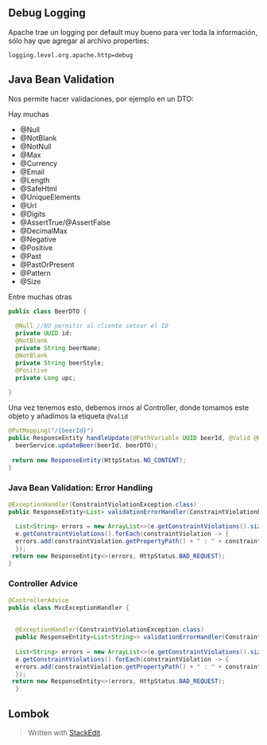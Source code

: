 ## Debug Logging

Apache trae un logging por default muy bueno para ver toda la información, sólo hay que agregar al archivo properties:

```
logging.level.org.apache.http=debug
```

## Java Bean Validation

Nos permite hacer validaciones, por ejemplo en un DTO:

Hay muchas
- @Null
- @NotBlank
- @NotNull
- @Max
- @Currency
- @Email
- @Length
- @SafeHtml
- @UniqueElements
- @Url
- @Digits
- @AssertTrue/@AssertFalse
- @DecimalMax
- @Negative
- @Positive
- @Past
- @PastOrPresent
- @Pattern
- @Size

Entre muchas otras

```java
public class BeerDTO {  
  
  @Null //NO permitir al cliente setear el ID  
  private UUID id;  
  @NotBlank  
  private String beerName;  
  @NotBlank  
  private String beerStyle;  
  @Positive  
  private Long upc;  
  
}
```

Una vez tenemos esto, debemos irnos al Controller, donde tomamos este objeto y añadimos la etiqueta `@Valid`

```java
@PutMapping("/{beerId}")  
public ResponseEntity handleUpdate(@PathVariable UUID beerId, @Valid @RequestBody BeerDTO beerDTO) {  
  beerService.updateBeer(beerId, beerDTO);  
  
 return new ResponseEntity(HttpStatus.NO_CONTENT);  
}
```
### Java Bean Validation: Error Handling

```java
@ExceptionHandler(ConstraintViolationException.class)  
public ResponseEntity<List> validationErrorHandler(ConstraintViolationException e) {  
  
  List<String> errors = new ArrayList<>(e.getConstraintViolations().size());  
  e.getConstraintViolations().forEach(constraintViolation -> {  
  errors.add(constraintViolation.getPropertyPath() + " : " + constraintViolation.getMessage());  
  });  
 return new ResponseEntity<>(errors, HttpStatus.BAD_REQUEST);  
}
```

### Controller Advice

```java
@ControllerAdvice  
public class MvcExceptionHandler {  
  
  
  @ExceptionHandler(ConstraintViolationException.class)  
  public ResponseEntity<List<String>> validationErrorHandler(ConstraintViolationException e) {  
  
  List<String> errors = new ArrayList<>(e.getConstraintViolations().size());  
  e.getConstraintViolations().forEach(constraintViolation -> {  
  errors.add(constraintViolation.getPropertyPath() + " : " + constraintViolation.getMessage());  
  });  
 return new ResponseEntity<>(errors, HttpStatus.BAD_REQUEST);  
  }
```

## Lombok



> Written with [StackEdit](https://stackedit.io/).
<!--stackedit_data:
eyJoaXN0b3J5IjpbLTM0MzgwODU5OCwxNjI3MzEzODE2LC0xOT
Q4MzI4MCwxMjA3MzI0NzYxLC0xMTg1Nzg5MDI3LC0xMTI0Nzcx
MjUyLC0xODQwNjk1NzU4LDE4Nzk1MzYyMDksMTg4MTI2MjE4OC
wtNTcxMjQ3NDkzLDc4MzU4NzIxM119
-->